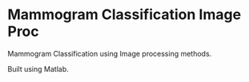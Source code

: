 # Mammogram Classification Image Proc

Mammogram Classification using Image processing methods.

Built using Matlab.
